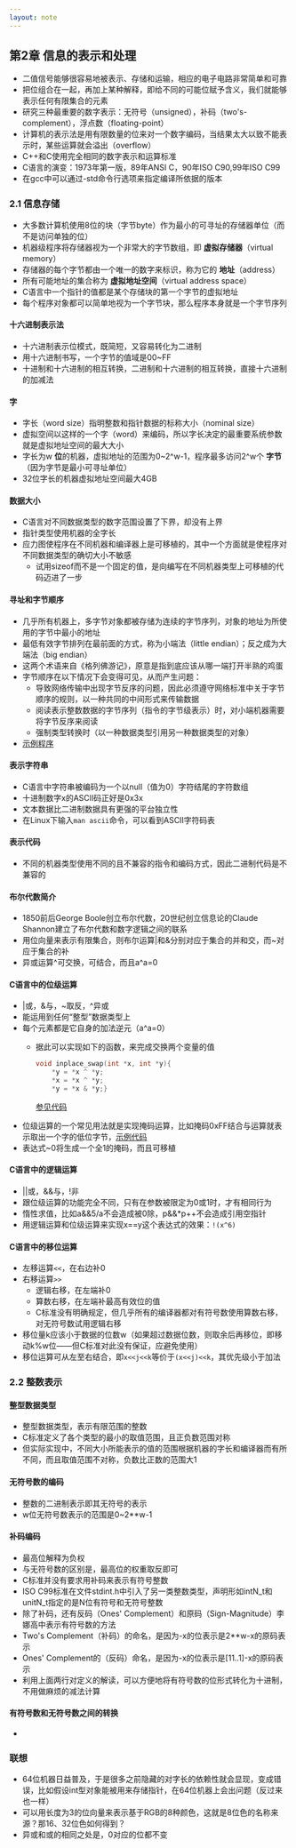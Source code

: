```yaml
---
layout: note
---
```


## 第2章 信息的表示和处理

- 二值信号能够很容易地被表示、存储和运输，相应的电子电路非常简单和可靠
- 把位组合在一起，再加上某种解释，即给不同的可能位赋予含义，我们就能够表示任何有限集合的元素
- 研究三种最重要的数字表示：无符号（unsigned），补码（two's-complement），浮点数（floating-point）
- 计算机的表示法是用有限数量的位来对一个数字编码，当结果太大以致不能表示时，某些运算就会溢出（overflow）
- C++和C使用完全相同的数字表示和运算标准
- C语言的演变：1973年第一版，89年ANSI C，90年ISO C90,99年ISO C99
- 在gcc中可以通过-std命令行选项来指定编译所依据的版本

### 2.1 信息存储
- 大多数计算机使用8位的块（字节byte）作为最小的可寻址的存储器单位（而不是访问单独的位）
- 机器级程序将存储器视为一个非常大的字节数组，即 **虚拟存储器**（virtual memory）
- 存储器的每个字节都由一个唯一的数字来标识，称为它的 **地址**（address）
- 所有可能地址的集合称为 **虚拟地址空间**（virtual address space）
- C语言中一个指针的值都是某个存储块的第一个字节的虚拟地址
- 每个程序对象都可以简单地视为一个字节块，那么程序本身就是一个字节序列

#### 十六进制表示法
- 十六进制表示位模式，既简短，又容易转化为二进制
- 用十六进制书写，一个字节的值域是00~FF
- 十进制和十六进制的相互转换，二进制和十六进制的相互转换，直接十六进制的加减法

#### 字
- 字长（word size）指明整数和指针数据的标称大小（nominal size）
- 虚拟空间以这样的一个字（word）来编码，所以字长决定的最重要系统参数就是虚拟地址空间的最大大小
- 字长为w **位**的机器，虚拟地址的范围为0~2^w-1，程序最多访问2^w个 **字节**（因为字节是最小可寻址单位）
- 32位字长的机器虚拟地址空间最大4GB

#### 数据大小
- C语言对不同数据类型的数字范围设置了下界，却没有上界
- 指针类型使用机器的全字长
- 应力图使程序在不同机器和编译器上是可移植的，其中一个方面就是使程序对不同数据类型的确切大小不敏感
    - 试用sizeof而不是一个固定的值，是向编写在不同机器类型上可移植的代码迈进了一步

#### 寻址和字节顺序
- 几乎所有机器上，多字节对象都被存储为连续的字节序列，对象的地址为所使用的字节中最小的地址
- 最低有效字节排列在最前面的方式，称为小端法（little endian）；反之成为大端法（big endian）
- 这两个术语来自《格列佛游记》，原意是指到底应该从哪一端打开半熟的鸡蛋
- 字节顺序在以下情况下会变得可见，从而产生问题：
    - 导致网络传输中出现字节反序的问题，因此必须遵守网络标准中关于字节顺序的规则，以一种共同的中间形式来传输数据
    - 阅读表示整数数据的字节序列（指令的字节级表示）时，对小端机器需要将字节反序来阅读
    - 强制类型转换时（以一种数据类型引用另一种数据类型的对象）
- [示例程序][show-bytes]

#### 表示字符串
- C语言中字符串被编码为一个以null（值为0）字符结尾的字符数组
- 十进制数字x的ASCII码正好是0x3x
- 文本数据比二进制数据具有更强的平台独立性
- 在Linux下输入`man ascii`命令，可以看到ASCII字符码表

#### 表示代码
- 不同的机器类型使用不同的且不兼容的指令和编码方式，因此二进制代码是不兼容的

#### 布尔代数简介
- 1850前后George Boole创立布尔代数，20世纪创立信息论的Claude Shannon建立了布尔代数和数字逻辑之间的联系
- 用位向量来表示有限集合，则布尔运算|和&分别对应于集合的并和交，而~对应于集合的补
- 异或运算^可交换，可结合，而且a^a=0

#### C语言中的位级运算
- |或，&与，~取反，^异或
- 能运用到任何“整型”数据类型上
- 每个元素都是它自身的加法逆元（a^a=0）
    - 据此可以实现如下的函数，来完成交换两个变量的值

        ```C
        void inplace_swap(int *x, int *y){
            *y = *x ^ *y;
            *x = *x ^ *y;
            *y = *x & *y;}
        ```
        
        [参见代码][inplace-reverse]
- 位级运算的一个常见用法就是实现掩码运算，比如掩码0xFF结合与运算就表示取出一个字的低位字节，[示例代码][mask-operation]
- 表达式~0将生成一个全1的掩码，而且可移植

#### C语言中的逻辑运算
- ||或，&&与，!非
- 跟位级运算的功能完全不同，只有在参数被限定为0或1时，才有相同行为
- 惰性求值，比如a&&5/a不会造成被0除，p&&*p++不会造成引用空指针
- 用逻辑运算和位级运算来实现x==y这个表达式的效果：`!(x^6)`

#### C语言中的移位运算
- 左移运算`<<`，在右边补0
- 右移运算`>>`
    - 逻辑右移，在左端补0
    - 算数右移，在左端补最高有效位的值
    - C标准没有明确规定，但几乎所有的编译器都对有符号数使用算数右移，对无符号数试用逻辑右移
- 移位量k应该小于数据的位数w（如果超过数据位数，则取余后再移位，即移动k%w位——但C标准对此没有保证，应避免使用）
- 移位运算可从左至右结合，即`x<<j<<k`等价于`(x<<j)<<k`，其优先级小于加法

### 2.2 整数表示
#### 整型数据类型
- 整型数据类型，表示有限范围的整数
- C标准定义了各个类型的最小的取值范围，且正负数范围对称
- 但实际实现中，不同大小所能表示的值的范围根据机器的字长和编译器而有所不同，而且取值范围不对称，负数比正数的范围大1

#### 无符号数的编码
- 整数的二进制表示即其无符号的表示
- w位无符号数表示的范围是0~2**w-1

#### 补码编码
- 最高位解释为负权
- 与无符号数的区别是，最高位的权重取反即可
- C标准并没有要求用补码来表示有符号整数
- ISO C99标准在文件stdint.h中引入了另一类整数类型，声明形如intN_t和unitN_t指定的是N位有符号和无符号整数
- 除了补码，还有反码（Ones' Complement）和原码（Sign-Magnitude）李娜高中表示有符号数的方法
- Two's Complement（补码）的命名，是因为-x的位表示是2**w-x的原码表示
- Ones' Complement的（反码）命名，是因为-x的位表示是[11..1]-x的原码表示
- 利用上面两行对定义的解读，可以方便地将有符号数的位形式转化为十进制，不用做麻烦的减法计算

#### 有符号数和无符号数之间的转换
- 

### 联想
- 64位机器日益普及，于是很多之前隐藏的对字长的依赖性就会显现，变成错误，比如假设int型对象能被用来存储指针，在64位机器上会出问题（反过来也一样）
- 可以用长度为3的位向量来表示基于RGB的8种颜色，这就是8位色的名称来源？那16、32位色如何得到？
- 异或和或的相同之处是，0对应的位都不变

[show-bytes]: https://github.com/makto/codinC/blob/master/show_bytes.c
[inplace-reverse]: https://github.com/makto/codinC/blob/master/inplace_swap.c
[mask-operation]: https://github.com/makto/codinC/blob/master/mask_operation.c
